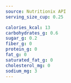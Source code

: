 ```yaml
---
source: Nutritionix API
serving_size_cup: 0.25

calories_kcal: 13
carbohydrates_g: 0.6
sugar_g: 0.2
fiber_g: 0
protein_g: 0
fat_g: 0
saturated_fat_g: 0
cholesterol_mg: 0
sodium_mg: 3
---
```


